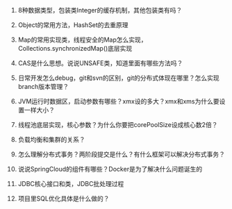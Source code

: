 1. 8种数据类型，包装类Integer的缓存机制，其他包装类有吗？

2. Object的常用方法，HashSet的去重原理

3. Map的常用实现类，线程安全的Map怎么实现，Collections.synchronizedMap()底层实现

4. CAS是什么思想。说说UNSAFE类，知道里面有哪些方法吗？

5. 日常开发怎么debug，git和svn的区别，git的分布式体现在哪里？怎么实现branch版本管理？

6. JVM运行时数据区，启动参数有哪些？xmx设的多大？xmx和xms为什么要设置一样大小？

7. 线程池底层实现，核心参数？为什么你要把corePoolSize设成核心数2倍？

8. 负载均衡和集群的关系？

9. 怎么理解分布式事务？两阶段提交是什么？有什么框架可以解决分布式事务？

10. 说说SpringCloud的组件有哪些？Docker是为了解决什么问题诞生的

11. JDBC核心接口和类，JDBC批处理过程

12. 项目里SQL优化具体是什么做的？

    
